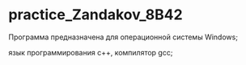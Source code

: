 # practice_Zandakov_8B42


Программа предназначена для операционной системы Windows;

язык программирования c++, компилятор gcc;